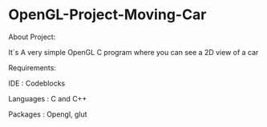 # OpenGL-Project-Moving-Car
About Project:

It`s A very simple OpenGL C program where you can see a 2D view of a car

Requirements:

IDE : Codeblocks

Languages : C and C++

Packages : Opengl, glut

